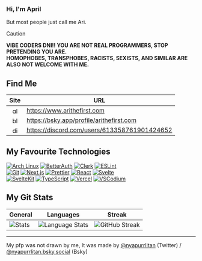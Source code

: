 ### Hi, I'm April

But most people just call me Ari.

> [!CAUTION]
> **VIBE CODERS DNI!! YOU ARE NOT REAL PROGRAMMERS, STOP PRETENDING YOU ARE.**<br> **HOMOPHOBES, TRANSPHOBES, RACISTS, SEXISTS, AND SIMILAR ARE ALSO NOT WELCOME WITH ME.**

## Find Me

| Site                                                                                                                                               | URL                                          |
| -------------------------------------------------------------------------------------------------------------------------------------------------- | -------------------------------------------- |
| <div align="center"><img src="https://icons.veryicon.com/png/o/miscellaneous/base-icon-library-1/internet-54.png" alt="globe icon" width="16px"></div> | https://www.arithefirst.com                  |
| <div align="center"><img src="https://cdn.simpleicons.org/bluesky" alt="bluesky logo" width="16px"></div> | https://bsky.app/profile/arithefirst.com     |
| <div align="center"><img src="https://cdn.simpleicons.org/discord" alt="discord logo" width="16px"></div>     | https://discord.com/users/613358761901424652 |

## My Favourite Technologies

[![Arch Linux](https://img.shields.io/badge/Arch%20Linux-%231793D1.svg?style=for-the-badge&logo=archlinux&logoColor=white)](https://archlinux.org/)
[![BetterAuth](https://img.shields.io/badge/BetterAuth-%23000000.svg?style=for-the-badge&logo=auth0&logoColor=white)](https://www.better-auth.com/)
[![Clerk](https://img.shields.io/badge/Clerk-%23615AEF.svg?style=for-the-badge&logo=clerk&logoColor=white)](https://clerk.com/)
[![ESLint](https://img.shields.io/badge/ESLint-%234A154B.svg?style=for-the-badge&logo=eslint&logoColor=white)](https://eslint.org/)<br>
[![Git](https://img.shields.io/badge/Git-%23F05032.svg?style=for-the-badge&logo=git&logoColor=white)](https://git-scm.com/)
[![Next.js](https://img.shields.io/badge/Next.js-%23000000.svg?style=for-the-badge&logo=nextdotjs&logoColor=white)](https://nextjs.org/)
[![Prettier](https://img.shields.io/badge/Prettier-%23F7B93E.svg?style=for-the-badge&logo=prettier&logoColor=black)](https://prettier.io/)
[![React](https://img.shields.io/badge/React-%2320232a.svg?style=for-the-badge&logo=react&logoColor=%2361DAFB)](https://react.dev/)
[![Svelte](https://img.shields.io/badge/Svelte-%23FF3E00.svg?style=for-the-badge&logo=svelte&logoColor=white)](https://svelte.dev/)<br>
[![SvelteKit](https://img.shields.io/badge/SvelteKit-%23FF3E00.svg?style=for-the-badge&logo=svelte&logoColor=white)](https://svelte.dev/docs/kit/)
[![TypeScript](https://img.shields.io/badge/TypeScript-%232F74C0.svg?style=for-the-badge&logo=typescript&logoColor=white)](https://www.typescriptlang.org/)
[![Vercel](https://img.shields.io/badge/Vercel-%23000.svg?style=for-the-badge&logo=vercel&logoColor=white)](https://vercel.com/)
[![VSCodium](https://img.shields.io/badge/VSCodium-%232C6FC1.svg?style=for-the-badge&logo=vscodium&logoColor=white)](https://vscodium.com/)

## My Git Stats

| General                                                                                                                                                                                                                                          | Languages                                                                                                                                                                                                                                                                           | Streak                                                                                                                                                                                                                                                                                                                |
| ------------------------------------------------------------------------------------------------------------------------------------------------------------------------------------------------------------------------------------------------ | ----------------------------------------------------------------------------------------------------------------------------------------------------------------------------------------------------------------------------------------------------------------------------------- | --------------------------------------------------------------------------------------------------------------------------------------------------------------------------------------------------------------------------------------------------------------------------------------------------------------------- |
| ![Stats](https://github-readme-stats.vercel.app/api?username=arithefirst&show_icons=true&locale=en&theme=transparent&title_color=CDD6F4&text_color=CDD6F4&border_color=45475a&icon_color=CBA6F7&hide_rank=true&bg_color=69696900&card_width=320) | ![Language Stats](https://github-readme-stats.vercel.app/api/top-langs/?username=arithefirst&layout=compact&show_icons=true&locale=en&theme=transparent&title_color=CDD6F4&text_color=CDD6F4&border_color=45475a&icon_color=CBA6F7&hide_rank=true&bg_color=69696900&card_width=320) | ![GitHub Streak](https://github-readme-streak-stats-mu-three.vercel.app/?user=arithefirst&border=45475a&background=69696900&ring=CBA6F7&fire=CBA6F7&dates=CDD6F4&currStreakLabel=CBA6F7&currStreakNum=CBA6F7&sideNums=CBA6F7&sideLabels=CBA6F7&hide_total_contributions=true&hide_longest_streak=true&card_width=150) |

---

My pfp was not drawn by me, It was made by [@nyapurrlitan](https://www.twitter.com/nyapurrlitan) (Twitter) / [@nyapurrlitan.bsky.social](https://bsky.app/profile/did:plc:szgqicncwcoo5q4xij5xtjdb) (Bsky)
